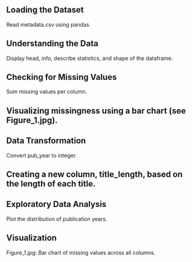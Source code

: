 ## Loading the Dataset
Read metadata.csv using pandas.
## Understanding the Data
Display head, info, describe statistics, and shape of the dataframe.
## Checking for Missing Values
Sum missing values per column.
## Visualizing missingness using a bar chart (see Figure_1.jpg).
## Data Transformation
Convert pub_year to integer.
## Creating a new column, title_length, based on the length of each title.
## Exploratory Data Analysis
Plot the distribution of publication years.
## Visualization
Figure_1.jpg: Bar chart of missing values across all columns.

